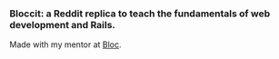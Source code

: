 ### Bloccit: a Reddit replica to teach the fundamentals of web development and Rails.

Made with my mentor at [Bloc](http://bloc.io).
